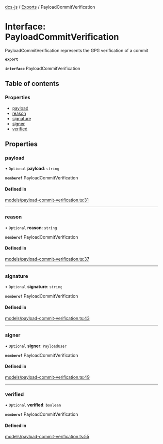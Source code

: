 [dcs-js](../README.md) / [Exports](../modules.md) / PayloadCommitVerification

# Interface: PayloadCommitVerification

PayloadCommitVerification represents the GPG verification of a commit

**`export`**

**`interface`** PayloadCommitVerification

## Table of contents

### Properties

- [payload](PayloadCommitVerification.md#payload)
- [reason](PayloadCommitVerification.md#reason)
- [signature](PayloadCommitVerification.md#signature)
- [signer](PayloadCommitVerification.md#signer)
- [verified](PayloadCommitVerification.md#verified)

## Properties

### <a id="payload" name="payload"></a> payload

• `Optional` **payload**: `string`

**`memberof`** PayloadCommitVerification

#### Defined in

[models/payload-commit-verification.ts:31](https://github.com/unfoldingWord/dcs-js/blob/dd84989/models/payload-commit-verification.ts#L31)

___

### <a id="reason" name="reason"></a> reason

• `Optional` **reason**: `string`

**`memberof`** PayloadCommitVerification

#### Defined in

[models/payload-commit-verification.ts:37](https://github.com/unfoldingWord/dcs-js/blob/dd84989/models/payload-commit-verification.ts#L37)

___

### <a id="signature" name="signature"></a> signature

• `Optional` **signature**: `string`

**`memberof`** PayloadCommitVerification

#### Defined in

[models/payload-commit-verification.ts:43](https://github.com/unfoldingWord/dcs-js/blob/dd84989/models/payload-commit-verification.ts#L43)

___

### <a id="signer" name="signer"></a> signer

• `Optional` **signer**: [`PayloadUser`](PayloadUser.md)

**`memberof`** PayloadCommitVerification

#### Defined in

[models/payload-commit-verification.ts:49](https://github.com/unfoldingWord/dcs-js/blob/dd84989/models/payload-commit-verification.ts#L49)

___

### <a id="verified" name="verified"></a> verified

• `Optional` **verified**: `boolean`

**`memberof`** PayloadCommitVerification

#### Defined in

[models/payload-commit-verification.ts:55](https://github.com/unfoldingWord/dcs-js/blob/dd84989/models/payload-commit-verification.ts#L55)
